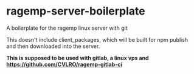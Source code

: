 # ragemp-server-boilerplate
A boilerplate for the ragemp linux server with git

This doesn't include client_packages, which will be built for npm publish and then downloaded into the server.

**This is supposed to be used with gitlab, a linux vps and https://github.com/CVLRO/ragemp-gitlab-ci**
